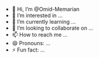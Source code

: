 - 👋 Hi, I’m @Omid-Memarian
- 👀 I’m interested in ...
- 🌱 I’m currently learning ...
- 💞️ I’m looking to collaborate on ...
- 📫 How to reach me ...
- 😄 Pronouns: ...
- ⚡ Fun fact: ...

<!---
Omid-Memarian/Omid-Memarian is a ✨ special ✨ repository because its `README.md` (this file) appears on your GitHub profile.
You can click the Preview link to take a look at your changes.
--->
